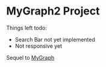 # MyGraph2 Project
Things left todo:
- Search Bar not yet implemented
- Not responsive yet

Sequel to [MyGraph](https://github.com/hanifas-cs50/myGraph)